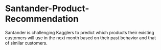# Santander-Product-Recommendation
Santander is challenging Kagglers to predict which products their existing customers will use in the next month based on their past behavior and that of similar customers.
